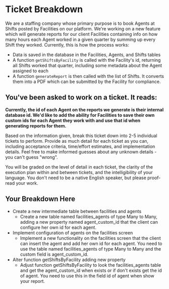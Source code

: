 # Ticket Breakdown
We are a staffing company whose primary purpose is to book Agents at Shifts posted by Facilities on our platform. We're working on a new feature which will generate reports for our client Facilities containing info on how many hours each Agent worked in a given quarter by summing up every Shift they worked. Currently, this is how the process works:

- Data is saved in the database in the Facilities, Agents, and Shifts tables
- A function `getShiftsByFacility` is called with the Facility's id, returning all Shifts worked that quarter, including some metadata about the Agent assigned to each
- A function `generateReport` is then called with the list of Shifts. It converts them into a PDF which can be submitted by the Facility for compliance.

## You've been asked to work on a ticket. It reads:

**Currently, the id of each Agent on the reports we generate is their internal database id. We'd like to add the ability for Facilities to save their own custom ids for each Agent they work with and use that id when generating reports for them.**


Based on the information given, break this ticket down into 2-5 individual tickets to perform. Provide as much detail for each ticket as you can, including acceptance criteria, time/effort estimates, and implementation details. Feel free to make informed guesses about any unknown details - you can't guess "wrong".


You will be graded on the level of detail in each ticket, the clarity of the execution plan within and between tickets, and the intelligibility of your language. You don't need to be a native English speaker, but please proof-read your work.

## Your Breakdown Here

* Create a new intermediate table between facilities and agents
  * Create a new table named facilities_agents of type Many to Many, adding a new property named agent_custom_id that the client can configure her own id for each agent.
* Implement configuration of agents on the facilities screen
  * Implement a new functionality on the facilities screen that the client can insert the agent and add her own id for each agent. You need to use the table named facilities_agents of type Many to Many and the custom field is agent_custom_id.
* Alter function getShiftsByFacility adding new property
  * Adjust function getShiftsByFacility to look the facilities_agents table and get the agent_custom_id when exists or if don't exists get the id of agent. You need to use this in the field id of agent when show your report.